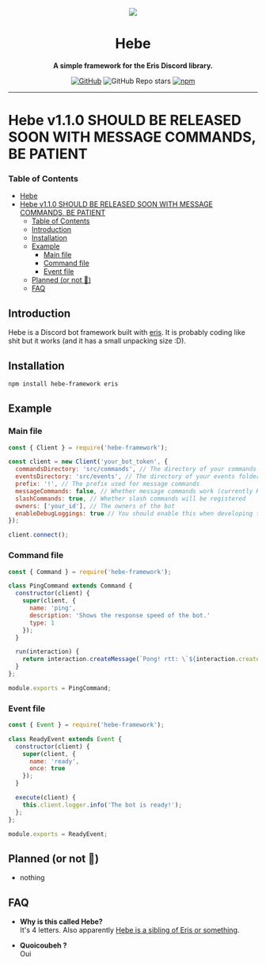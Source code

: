<div align="center">

  <img src="https://drive.google.com/uc?id=15HOlRaLwRtf1ShmThJJKneMaewsAdiMS"></img>

  # Hebe

  **A simple framework for the Eris Discord library.**

  [![GitHub](https://img.shields.io/github/license/Clxeel/hebe-framework)](https://github.com/Clxeel/hebe-framework/blob/main/LICENSE.md)
  ![GitHub Repo stars](https://img.shields.io/github/stars/Clxeel/hebe-framework?color=yellow)
  [![npm](https://img.shields.io/npm/v/hebe-framework?color=crimson)](https://www.npmjs.com/package/hebe-framework)

</div>

---

# Hebe v1.1.0 SHOULD BE RELEASED SOON WITH MESSAGE COMMANDS, BE PATIENT

### Table of Contents
- [Hebe](#hebe)
- [Hebe v1.1.0 SHOULD BE RELEASED SOON WITH MESSAGE COMMANDS, BE PATIENT](#hebe-v110-should-be-released-soon-with-message-commands-be-patient)
    - [Table of Contents](#table-of-contents)
  - [Introduction](#introduction)
  - [Installation](#installation)
  - [Example](#example)
    - [Main file](#main-file)
    - [Command file](#command-file)
    - [Event file](#event-file)
  - [Planned (or not 🤡)](#planned-or-not-)
  - [FAQ](#faq)

## Introduction
Hebe is a Discord bot framework built with [eris](https://github.com/abalabahaha/eris). It is probably coding like shit but it works (and it has a small unpacking size :D).

## Installation
```sh
npm install hebe-framework eris
```

## Example
### Main file
```js
const { Client } = require('hebe-framework');

const client = new Client('your_bot_token', {
  commandsDirectory: 'src/commands', // The directory of your commands folder
  eventsDirectory: 'src/events', // The directory of your events folder
  prefix: '!', // The prefix used for message commands
  messageCommands: false, // Whether message commands work (currently Hebe does not support this)
  slashCommands: true, // Whether slash commands will be registered
  owners: ['your_id'], // The owners of the bot
  enableDebugLoggings: true // You should enable this when developing the bot
});

client.connect();
```
### Command file
```js
const { Command } = require('hebe-framework');

class PingCommand extends Command {
  constructor(client) {
    super(client, {
      name: 'ping',
      description: 'Shows the response speed of the bot.'
      type: 1
    });
  }

  run(interaction) {
    return interaction.createMessage(`Pong! rtt: \`${interaction.createdAt - Date.now()}ms\``);
  }
};

module.exports = PingCommand;
```
### Event file
```js
const { Event } = require('hebe-framework');

class ReadyEvent extends Event {
  constructor(client) {
    super(client, {
      name: 'ready',
      once: true
    });
  }

  execute(client) {
    this.client.logger.info('The bot is ready!');
  };
};

module.exports = ReadyEvent;
```

## Planned (or not 🤡)
- nothing

## FAQ
- **Why is this called Hebe?** \
It's 4 letters. Also apparently [Hebe is a sibling of Eris or something](https://en.wikipedia.org/wiki/Hebe_(mythology)).

- **Quoicoubeh ?** \
Oui